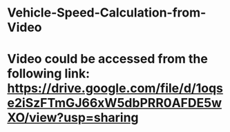 # Vehicle-Speed-Calculation-from-Video
# Video could be accessed from the following link: https://drive.google.com/file/d/1oqse2iSzFTmGJ66xW5dbPRR0AFDE5wXO/view?usp=sharing
